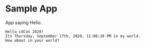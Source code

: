 # Sample App

App saying Hello:

```
Hello cdCon 2020!
Its Thursday, September 17th, 2020, 11:08:20 PM in my world.
How about in your world?
```

